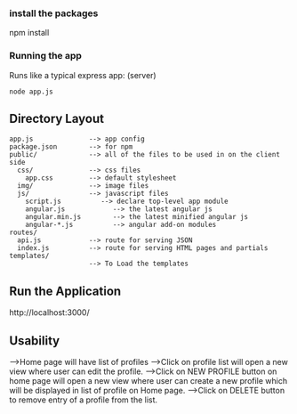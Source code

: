 ### install the packages

npm install

### Running the app

Runs like a typical express app: (server)

    node app.js

## Directory Layout
    
    app.js              --> app config
    package.json        --> for npm
    public/             --> all of the files to be used in on the client side
      css/              --> css files
        app.css         --> default stylesheet
      img/              --> image files
      js/               --> javascript files
        script.js          --> declare top-level app module
        angular.js            --> the latest angular js
        angular.min.js        --> the latest minified angular js
        angular-*.js          --> angular add-on modules
    routes/
      api.js            --> route for serving JSON
      index.js          --> route for serving HTML pages and partials
    templates/
                        --> To Load the templates



## Run the Application

http://localhost:3000/

## Usability

-->Home page will have list of profiles
-->Click on profile list will open a new view where user can edit the profile.
-->Click on NEW PROFILE button on home page will open a new view where user can create a new profile which will be displayed in list of profile on Home page.
-->Click on DELETE button to remove entry of a profile from the list.
